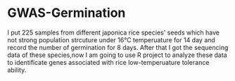 # GWAS-Germination

I put 225 samples from different japonica rice species' seeds which have not strong population strcuture under 16℃ temperuature for 14 day and record the number of germination for 8 days. After that I got the sequencing data of these species,now I am going to use R project to analyze these data to identificate genes associated with rice low-temperuature tolerance ability.

